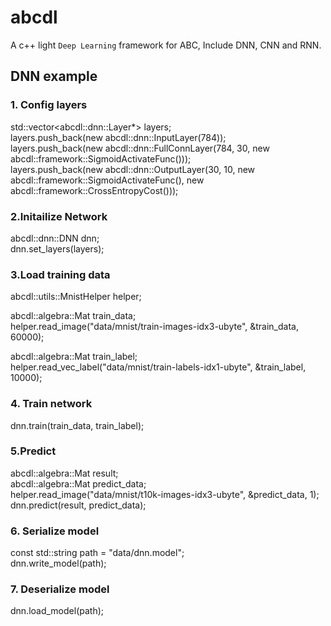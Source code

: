 # abcdl
A c++ light `Deep Learning` framework for ABC, Include DNN, CNN and RNN. <br>

## DNN example <br>
### 1. Config layers <br>
  std::vector\<abcdl::dnn::Layer*> layers; <br>
  layers.push_back(new abcdl::dnn::InputLayer(784)); <br>
  layers.push_back(new abcdl::dnn::FullConnLayer(784, 30, new abcdl::framework::SigmoidActivateFunc())); <br>
  layers.push_back(new abcdl::dnn::OutputLayer(30, 10, new abcdl::framework::SigmoidActivateFunc(), new abcdl::framework::CrossEntropyCost())); <br>

### 2.Initailize Network <br>
  abcdl::dnn::DNN dnn; <br>
  dnn.set_layers(layers); <br>

### 3.Load training data <br>
  abcdl::utils::MnistHelper<real> helper; <br>
  
  abcdl::algebra::Mat train_data; <br>
  helper.read_image("data/mnist/train-images-idx3-ubyte", &train_data, 60000); <br>
  
  abcdl::algebra::Mat train_label; <br>
  helper.read_vec_label("data/mnist/train-labels-idx1-ubyte", &train_label, 10000); <br>
  
### 4. Train network <br>
  dnn.train(train_data, train_label); <br>

### 5.Predict <br>
  abcdl::algebra::Mat result; <br>
  abcdl::algebra::Mat predict_data; <br>
  helper.read_image("data/mnist/t10k-images-idx3-ubyte", &predict_data, 1); <br>
  dnn.predict(result, predict_data); <br>

### 6. Serialize model <br>
  const std::string path = "data/dnn.model"; <br>
  dnn.write_model(path); <br>

### 7. Deserialize model <br>
  dnn.load_model(path); <br>
